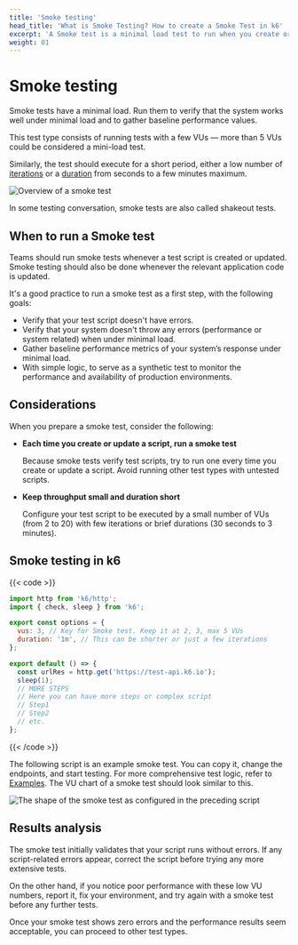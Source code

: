 ```yaml
---
title: 'Smoke testing'
head_title: 'What is Smoke Testing? How to create a Smoke Test in k6'
excerpt: 'A Smoke test is a minimal load test to run when you create or modify a script.'
weight: 01
---
```


# Smoke testing

Smoke tests have a minimal load.
Run them to verify that the system works well under minimal load and to gather baseline performance values.

This test type consists of running tests with a few VUs — more than 5 VUs could be considered a mini-load test.

Similarly, the test should execute for a short period, either a low number of [iterations](https://grafana.com/docs/k6/<K6_VERSION>/using-k6/k6-options/reference#iterations) or a [duration](https://grafana.com/docs/k6/<K6_VERSION>/using-k6/k6-options/reference#duration) from seconds to a few minutes maximum.

![Overview of a smoke test](/media/docs/k6-oss/chart-smoke-test-overview.png)

In some testing conversation, smoke tests are also called shakeout tests.

## When to run a Smoke test

Teams should run smoke tests whenever a test script is created or updated. Smoke testing should also be done whenever the relevant application code is updated.

It's a good practice to run a smoke test as a first step, with the following goals:

- Verify that your test script doesn't have errors.
- Verify that your system doesn't throw any errors (performance or system related) when under minimal load.
- Gather baseline performance metrics of your system’s response under minimal load.
- With simple logic, to serve as a synthetic test to monitor the performance and availability of production environments.

## Considerations

When you prepare a smoke test, consider the following:

- **Each time you create or update a script, run a smoke test**

  Because smoke tests verify test scripts, try to run one every time you create or update a script. Avoid running other test types with untested scripts.

- **Keep throughput small and duration short**

  Configure your test script to be executed by a small number of VUs (from 2 to 20) with few iterations or brief durations (30 seconds to 3 minutes).

## Smoke testing in k6

{{< code >}}

```javascript
import http from 'k6/http';
import { check, sleep } from 'k6';

export const options = {
  vus: 3, // Key for Smoke test. Keep it at 2, 3, max 5 VUs
  duration: '1m', // This can be shorter or just a few iterations
};

export default () => {
  const urlRes = http.get('https://test-api.k6.io');
  sleep(1);
  // MORE STEPS
  // Here you can have more steps or complex script
  // Step1
  // Step2
  // etc.
};
```

{{< /code >}}

The following script is an example smoke test. You can copy it, change the endpoints, and start testing. For more comprehensive test logic, refer to [Examples](https://grafana.com/docs/k6/<K6_VERSION>/examples).
The VU chart of a smoke test should look similar to this.

![The shape of the smoke test as configured in the preceding script](/media/docs/k6-oss/chart-smoke-test-k6-script-example.png)

## Results analysis

The smoke test initially validates that your script runs without errors. If any script-related errors appear, correct the script before trying any more extensive tests.

On the other hand, if you notice poor performance with these low VU numbers, report it, fix your environment, and try again with a smoke test before any further tests.

Once your smoke test shows zero errors and the performance results seem acceptable, you can proceed to other test types.
